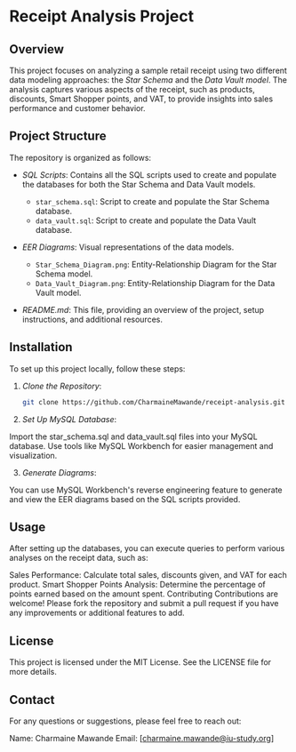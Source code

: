 # Receipt Analysis Project

## Overview

This project focuses on analyzing a sample retail receipt using two different data modeling approaches: the *Star Schema* and the *Data Vault model*. The analysis captures various aspects of the receipt, such as products, discounts, Smart Shopper points, and VAT, to provide insights into sales performance and customer behavior.

## Project Structure

The repository is organized as follows:

- *SQL Scripts*: Contains all the SQL scripts used to create and populate the databases for both the Star Schema and Data Vault models.
  - `star_schema.sql`: Script to create and populate the Star Schema database.
  - `data_vault.sql`: Script to create and populate the Data Vault database.
  
- *EER Diagrams*: Visual representations of the data models.
  - `Star_Schema_Diagram.png`: Entity-Relationship Diagram for the Star Schema model.
  - `Data_Vault_Diagram.png`: Entity-Relationship Diagram for the Data Vault model.

- *README.md*: This file, providing an overview of the project, setup instructions, and additional resources.

## Installation

To set up this project locally, follow these steps:

1. *Clone the Repository*:
   ```bash
   git clone https://github.com/CharmaineMawande/receipt-analysis.git

2. *Set Up MySQL Database*:

Import the star_schema.sql and data_vault.sql files into your MySQL database.
Use tools like MySQL Workbench for easier management and visualization.

3. *Generate Diagrams*:

You can use MySQL Workbench's reverse engineering feature to generate and view the EER diagrams based on the SQL scripts provided.

## Usage
After setting up the databases, you can execute queries to perform various analyses on the receipt data, such as:

Sales Performance: Calculate total sales, discounts given, and VAT for each product.
Smart Shopper Points Analysis: Determine the percentage of points earned based on the amount spent.
Contributing
Contributions are welcome! Please fork the repository and submit a pull request if you have any improvements or additional features to add.

## License
This project is licensed under the MIT License. See the LICENSE file for more details.

## Contact
For any questions or suggestions, please feel free to reach out:

Name: Charmaine Mawande
Email: [charmaine.mawande@iu-study.org] 
